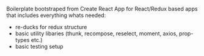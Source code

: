 Boilerplate bootstraped from Create React App for React/Redux based apps that includes everything whats needed:
- re-ducks for redux structure
- basic utility libaries (thunk, recompose, reselect, moment, axios, prop-types etc.)
- basic testing setup
